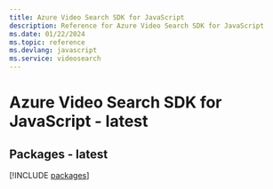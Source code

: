 ```yaml
---
title: Azure Video Search SDK for JavaScript
description: Reference for Azure Video Search SDK for JavaScript
ms.date: 01/22/2024
ms.topic: reference
ms.devlang: javascript
ms.service: videosearch
---
```

# Azure Video Search SDK for JavaScript - latest
## Packages - latest
[!INCLUDE [packages](video-search-index.md)]